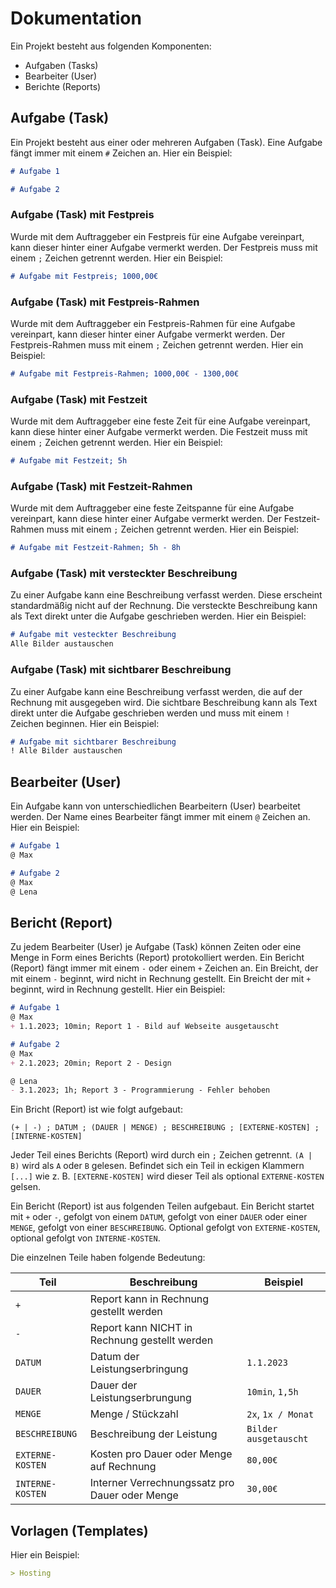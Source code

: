 # Dokumentation

Ein Projekt besteht aus folgenden Komponenten:

- Aufgaben (Tasks)
- Bearbeiter (User)
- Berichte (Reports)


## Aufgabe (Task)

Ein Projekt besteht aus einer oder mehreren Aufgaben (Task). Eine Aufgabe fängt immer mit einem `#` Zeichen an. Hier ein Beispiel:

```markdown
# Aufgabe 1

# Aufgabe 2
```

### Aufgabe (Task) mit Festpreis

Wurde mit dem Auftraggeber ein Festpreis für eine Aufgabe vereinpart, kann dieser hinter einer Aufgabe vermerkt werden. Der Festpreis muss mit einem `;` Zeichen getrennt werden. Hier ein Beispiel:

```markdown
# Aufgabe mit Festpreis; 1000,00€
```

### Aufgabe (Task) mit Festpreis-Rahmen

Wurde mit dem Auftraggeber ein Festpreis-Rahmen für eine Aufgabe vereinpart, kann dieser hinter einer Aufgabe vermerkt werden. Der Festpreis-Rahmen muss mit einem `;` Zeichen getrennt werden. Hier ein Beispiel:

```markdown
# Aufgabe mit Festpreis-Rahmen; 1000,00€ - 1300,00€
```

### Aufgabe (Task) mit Festzeit

Wurde mit dem Auftraggeber eine feste Zeit für eine Aufgabe vereinpart, kann diese hinter einer Aufgabe vermerkt werden. Die Festzeit muss mit einem `;` Zeichen getrennt werden. Hier ein Beispiel:

```markdown
# Aufgabe mit Festzeit; 5h
```

### Aufgabe (Task) mit Festzeit-Rahmen

Wurde mit dem Auftraggeber eine feste Zeitspanne für eine Aufgabe vereinpart, kann diese hinter einer Aufgabe vermerkt werden. Der Festzeit-Rahmen muss mit einem `;` Zeichen getrennt werden. Hier ein Beispiel:

```markdown
# Aufgabe mit Festzeit-Rahmen; 5h - 8h
```

### Aufgabe (Task) mit versteckter Beschreibung

Zu einer Aufgabe kann eine Beschreibung verfasst werden. Diese erscheint standardmäßig nicht auf der Rechnung. Die versteckte Beschreibung kann als Text direkt unter die Aufgabe geschrieben werden. Hier ein Beispiel:

```markdown
# Aufgabe mit vesteckter Beschreibung
Alle Bilder austauschen
```

### Aufgabe (Task) mit sichtbarer Beschreibung

Zu einer Aufgabe kann eine Beschreibung verfasst werden, die auf der Rechnung mit ausgegeben wird. Die sichtbare Beschreibung kann als Text direkt unter die Aufgabe geschrieben werden und muss mit einem `!` Zeichen beginnen. Hier ein Beispiel:

```markdown
# Aufgabe mit sichtbarer Beschreibung
! Alle Bilder austauschen
```

## Bearbeiter (User)

Ein Aufgabe kann von unterschiedlichen Bearbeitern (User) bearbeitet werden. Der Name eines Bearbeiter fängt immer mit einem `@` Zeichen an. Hier ein Beispiel:

```markdown
# Aufgabe 1
@ Max

# Aufgabe 2
@ Max
@ Lena
```


## Bericht (Report)

Zu jedem Bearbeiter (User) je Aufgabe (Task) können Zeiten oder eine Menge in Form eines Berichts (Report) protokolliert werden. Ein Bericht (Report) fängt immer mit einem `-` oder einem `+` Zeichen an. Ein Breicht, der mit einem `-` beginnt, wird nicht in Rechnung gestellt. Ein Breicht der mit `+` beginnt, wird in Rechnung gestellt. Hier ein Beispiel:

```markdown
# Aufgabe 1
@ Max
+ 1.1.2023; 10min; Report 1 - Bild auf Webseite ausgetauscht

# Aufgabe 2
@ Max
+ 2.1.2023; 20min; Report 2 - Design

@ Lena
- 3.1.2023; 1h; Report 3 - Programmierung - Fehler behoben
```

Ein Bricht (Report) ist wie folgt aufgebaut:

```
(+ | -) ; DATUM ; (DAUER | MENGE) ; BESCHREIBUNG ; [EXTERNE-KOSTEN] ; [INTERNE-KOSTEN]
````

Jeder Teil eines Berichts (Report) wird durch ein `;` Zeichen getrennt. `(A | B)` wird als `A` oder `B` gelesen. Befindet sich ein Teil in eckigen Klammern `[...]` wie z. B. `[EXTERNE-KOSTEN]` wird dieser Teil als optional `EXTERNE-KOSTEN` gelsen.

Ein Bericht (Report) ist aus folgenden Teilen aufgebaut. Ein Bericht startet mit `+` oder `-`, gefolgt von einem `DATUM`, gefolgt von einer `DAUER` oder einer `MENGE`, gefolgt von einer `BESCHREIBUNG`. Optional gefolgt von `EXTERNE-KOSTEN`, optional gefolgt von `INTERNE-KOSTEN`.

Die einzelnen Teile haben folgende Bedeutung:

| Teil             | Beschreibung                                    | Beispiel              |
|------------------|-------------------------------------------------|-----------------------|
| `+`              | Report kann in Rechnung gestellt werden         |                       |
| `-`              | Report kann NICHT in Rechnung gestellt werden   |                       |
| `DATUM`          | Datum der Leistungserbringung                   | `1.1.2023`            |
| `DAUER`          | Dauer der Leistungserbrungung                   | `10min`, `1,5h`       |
| `MENGE`          | Menge / Stückzahl                               | `2x`, `1x / Monat`    |
| `BESCHREIBUNG`   | Beschreibung der Leistung                       | `Bilder ausgetauscht` |
| `EXTERNE-KOSTEN` | Kosten pro Dauer oder Menge auf Rechnung        | `80,00€`              |
| `INTERNE-KOSTEN` | Interner Verrechnungssatz pro Dauer oder Menge  | `30,00€`              |


## Vorlagen (Templates)

Hier ein Beispiel:

```markdown
> Hosting
```